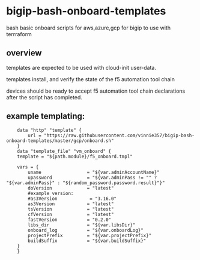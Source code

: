 # bigip-bash-onboard-templates
bash basic onboard scripts for aws,azure,gcp for bigip to use with terrraform


## overview

templates are expected to be used with cloud-init user-data.

templates install, and verify the state of the f5 automation tool chain

devices should be ready to accept f5 automation tool chain declarations after the script has completed.

## example templating:

```hcl
    data "http" "template" {
        url = "https://raw.githubusercontent.com/vinnie357/bigip-bash-onboard-templates/master/gcp/onboard.sh"
    }
    data "template_file" "vm_onboard" {
    template = "${path.module}/f5_onboard.tmpl"

    vars = {
        uname        	      = "${var.adminAccountName}"
        upassword        	  = "${var.adminPass != "" ? "${var.adminPass}" : "${random_password.password.result}"}"
        doVersion             = "latest"
        #example version:
        #as3Version            = "3.16.0"
        as3Version            = "latest"
        tsVersion             = "latest"
        cfVersion             = "latest"
        fastVersion           = "0.2.0"
        libs_dir		      = "${var.libsDir}"
        onboard_log		      = "${var.onboardLog}"
        projectPrefix         = "${var.projectPrefix}"
        buildSuffix           = "${var.buildSuffix}"
    }
    }
```
